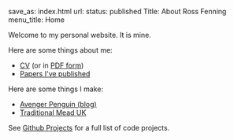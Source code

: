 save_as: index.html
url:
status: published
Title: About Ross Fenning
menu_title: Home

Welcome to my personal website. It is mine.

Here are some things about me:

* [CV](/cv/) (or in [PDF form](/cv.pdf))
* [Papers I've published](/papers/)

Here are some things I make:

* [Avenger Penguin (blog)](http://avengerpenguin.com/)
* [Traditional Mead UK](http://traditionalmead.uk/)

See [Github Projects](/projects/) for a full list of code projects.

<script type="application/ld+json">
{
  "@context": {
    "foaf": "http://xmlns.com/foaf/0.1/",
    "dcterms": "http://purl.org/dc/terms/",
    "owl": "http://www.w3.org/2002/07/owl#"
  },
  "@id": "http://rossfenning.co.uk/#me",
  "@type":"foaf:Person",
  "owl:sameAs": "http://id.crossref.org/contributor/ross-fenning-16fs0eva8w8vu",
  "foaf:name": "Ross Fenning",
  "foaf:homepage": "https://rossfenning.co.uk/",
  "dcterms:creator": [
    {"@id": "https://avengerpenguin.com/"},
    {"@id": "https://traditionalmead.uk/"},
    {
      "@id": "http://dx.doi.org/10.1007/978-3-662-43745-2_33",
      "owl:sameAs": {
        "@id": "doi:10.1007/978-3-662-43745-2_33"
      }
    }
  ]
}
</script>
